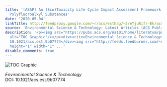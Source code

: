 ```yaml
---
title: '[ASAP] An (Eco)Toxicity Life Cycle Impact Assessment Framework for Per- And
  Polyfluoroalkyl Substances'
date: '2020-05-04'
linkTitle: http://feedproxy.google.com/~r/acs/esthag/~3/eYjuRifr-Ek/acs.est.9b07774
source: 'Environmental Science & Technology: Latest Articles (ACS Publications)'
description: '<p><img src="https://pubs.acs.org/na101/home/literatum/publisher/achs/journals/content/esthag/0/esthag.ahead-of-print/acs.est.9b07774/20200504/images/medium/es9b07774_0003.gif"
  alt="TOC Graphic"/></p><div><cite>Environmental Science & Technology</cite></div><div>DOI:
  10.1021/acs.est.9b07774</div><img src="http://feeds.feedburner.com/~r/acs/esthag/~4/eYjuRifr-Ek"
  height="1" width="1" ...'
disable_comments: true
---
```

<p><img src="https://pubs.acs.org/na101/home/literatum/publisher/achs/journals/content/esthag/0/esthag.ahead-of-print/acs.est.9b07774/20200504/images/medium/es9b07774_0003.gif" alt="TOC Graphic"/></p><div><cite>Environmental Science & Technology</cite></div><div>DOI: 10.1021/acs.est.9b07774</div><img src="http://feeds.feedburner.com/~r/acs/esthag/~4/eYjuRifr-Ek" height="1" width="1" ...